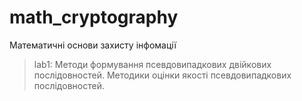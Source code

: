 # math_cryptography
Математичні основи захисту інфомації
> lab1: Методи формування псевдовипадкових двійкових послідовностей. Методики оцінки якості псевдовипадкових послідовностей.
